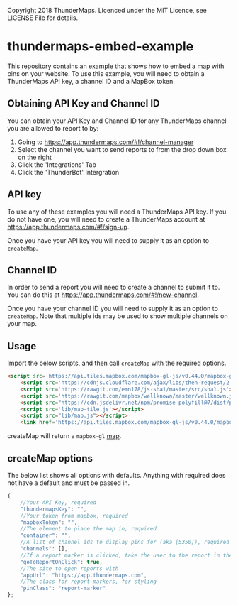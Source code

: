 Copyright 2018 ThunderMaps. Licenced under the MIT Licence, see LICENSE File for details.
# thundermaps-embed-example
This repository contains an example that shows how to embed a map with pins on your website.
To use this example, you will need to obtain a ThunderMaps API key, a channel ID and a MapBox token.

Obtaining API Key and Channel ID
--------------------------------
You can obtain your API Key and Channel ID for any ThunderMaps channel you are allowed to report to by:

1. Going to https://app.thundermaps.com/#!/channel-manager
1. Select the channel you want to send reports to from the drop down box on the right
1. Click the 'Integrations' Tab
1. Click the 'ThunderBot' Intergration

API key
-------
To use any of these examples you will need a ThunderMaps API key. If you do not have one, you will need to create a ThunderMaps account at https://app.thundermaps.com/#!/sign-up.

Once you have your API key you will need to supply it as an option to `createMap`.

Channel ID
----------
In order to send a report you will need to create a channel to submit it to. You can do this at https://app.thundermaps.com/#!/new-channel.

Once you have your channel ID you will need to supply it as an option to `createMap`. Note that multiple ids may be used to show multiple channels on your map.

Usage
-----
Import the below scripts, and then call `createMap` with the required options.
```html
<script src='https://api.tiles.mapbox.com/mapbox-gl-js/v0.44.0/mapbox-gl.js'></script>
    <script src='https://cdnjs.cloudflare.com/ajax/libs/then-request/2.2.0/request.min.js'></script>
    <script src='https://rawgit.com/emn178/js-sha1/master/src/sha1.js'></script>
    <script src='https://rawgit.com/mapbox/wellknown/master/wellknown.js'></script>
    <script src="https://cdn.jsdelivr.net/npm/promise-polyfill@7/dist/polyfill.min.js"></script>
    <script src='lib/map-tile.js'></script>
    <script src="lib/map.js"></script>
    <link href='https://api.tiles.mapbox.com/mapbox-gl-js/v0.44.0/mapbox-gl.css' rel='stylesheet' />
```

createMap will return a `mapbox-gl` [map](https://www.mapbox.com/mapbox-gl-js/api/#map).

createMap options
-----------------
The below list shows all options with defaults. Anything with required does not have a default and must be passed in.
```javascript
{
    //Your API Key, required
    "thundermapsKey": "",
    //Your token from mapbox, required
    "mapboxToken": "",
    //The element to place the map in, required
    "container": "",
    //A list of channel ids to display pins for (aka [5350]), required
    "channels": [],
    //If a report marker is clicked, take the user to the report in the app
    "goToReportOnClick": true,
    //The site to open reports with
    "appUrl": "https://app.thundermaps.com",
    //The class for report markers, for styling
    "pinClass": "report-marker"
};
```
